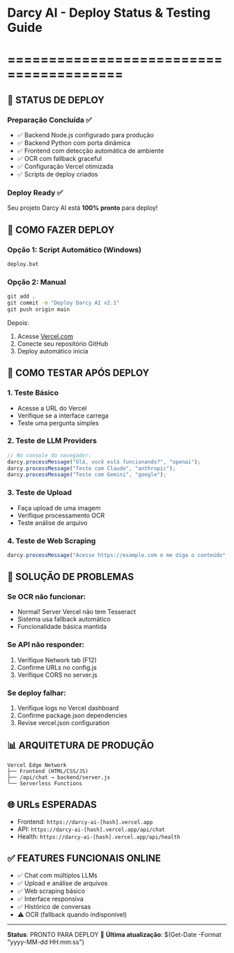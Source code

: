 # Darcy AI - Deploy Status & Testing Guide
# ========================================

## 🚀 STATUS DE DEPLOY

### Preparação Concluída ✅
- ✅ Backend Node.js configurado para produção
- ✅ Backend Python com porta dinâmica
- ✅ Frontend com detecção automática de ambiente
- ✅ OCR com fallback graceful
- ✅ Configuração Vercel otimizada
- ✅ Scripts de deploy criados

### Deploy Ready ✅
Seu projeto Darcy AI está **100% pronto** para deploy!

## 🎯 COMO FAZER DEPLOY

### Opção 1: Script Automático (Windows)
```cmd
deploy.bat
```

### Opção 2: Manual
```cmd
git add .
git commit -m "Deploy Darcy AI v2.1"
git push origin main
```

Depois:
1. Acesse [Vercel.com](https://vercel.com)
2. Conecte seu repositório GitHub
3. Deploy automático inicia

## 🧪 COMO TESTAR APÓS DEPLOY

### 1. Teste Básico
- Acesse a URL do Vercel
- Verifique se a interface carrega
- Teste uma pergunta simples

### 2. Teste de LLM Providers
```javascript
// No console do navegador:
darcy.processMessage("Olá, você está funcionando?", "openai");
darcy.processMessage("Teste com Claude", "anthropic");
darcy.processMessage("Teste com Gemini", "google");
```

### 3. Teste de Upload
- Faça upload de uma imagem
- Verifique processamento OCR
- Teste análise de arquivo

### 4. Teste de Web Scraping
```javascript
darcy.processMessage("Acesse https://example.com e me diga o conteúdo", "openai");
```

## 🔧 SOLUÇÃO DE PROBLEMAS

### Se OCR não funcionar:
- Normal! Server Vercel não tem Tesseract
- Sistema usa fallback automático
- Funcionalidade básica mantida

### Se API não responder:
1. Verifique Network tab (F12)
2. Confirme URLs no config.js
3. Verifique CORS no server.js

### Se deploy falhar:
1. Verifique logs no Vercel dashboard
2. Confirme package.json dependencies
3. Revise vercel.json configuration

## 📊 ARQUITETURA DE PRODUÇÃO

```
Vercel Edge Network
├── Frontend (HTML/CSS/JS)
├── /api/chat → backend/server.js
└── Serverless Functions
```

## 🌐 URLs ESPERADAS
- Frontend: `https://darcy-ai-[hash].vercel.app`
- API: `https://darcy-ai-[hash].vercel.app/api/chat`
- Health: `https://darcy-ai-[hash].vercel.app/api/health`

## ✅ FEATURES FUNCIONAIS ONLINE
- ✅ Chat com múltiplos LLMs
- ✅ Upload e análise de arquivos
- ✅ Web scraping básico
- ✅ Interface responsiva
- ✅ Histórico de conversas
- ⚠️ OCR (fallback quando indisponível)

---
**Status**: PRONTO PARA DEPLOY 🚀
**Última atualização**: $(Get-Date -Format "yyyy-MM-dd HH:mm:ss")
